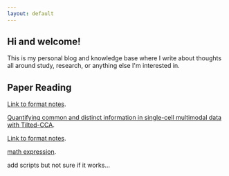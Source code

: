 ```yaml
---
layout: default
---
```


## Hi and welcome!

This is my personal blog and knowledge base where I write about thoughts all around study, research, or anything else I'm interested in.

## Paper Reading

[Link to format notes](./another-page.html).

[Quantifying common and distinct information in single-cell multimodal data with Tilted-CCA](./mypost/06-11-2023.html).

[Link to format notes](./mypost/another-pagecopy.html).


[math expression](./mypost/writing-mathematical-expressions.html).

add scripts but not sure if it works...